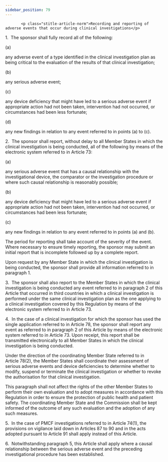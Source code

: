 ```yaml
---
sidebar_position: 79
---
```

           <p class="stitle-article-norm">Recording and reporting of adverse events that occur during clinical investigations</p>
   <p class="norm">1.&nbsp;&nbsp;The sponsor shall fully record all of the following:</p>
   <div class="grid-container grid-list">
      <div class="list grid-list-column-1">
         <span>(a)&nbsp;</span>
      </div>
      <div class="grid-list-column-2">
         <p class="norm">any adverse event of a type identified in the 
clinical investigation plan as being critical to the evaluation of the 
results of that clinical investigation;</p>
      </div>
   </div>
   <div class="grid-container grid-list">
      <div class="list grid-list-column-1">
         <span>(b)&nbsp;</span>
      </div>
      <div class="grid-list-column-2">
         <p class="norm">any serious adverse event;</p>
      </div>
   </div>
   <div class="grid-container grid-list">
      <div class="list grid-list-column-1">
         <span>(c)&nbsp;</span>
      </div>
      <div class="grid-list-column-2">
         <p class="norm">any device deficiency that might have led to a 
serious adverse event if appropriate action had not been taken, 
intervention had not occurred, or circumstances had been less fortunate;</p>
      </div>
   </div>
   <div class="grid-container grid-list">
      <div class="list grid-list-column-1">
         <span>(d)&nbsp;</span>
      </div>
      <div class="grid-list-column-2">
         <p class="norm">any new findings in relation to any event referred to in points (a) to (c).</p>
      </div>
   </div>
   <p class="norm">2.&nbsp;&nbsp;The sponsor shall report, without delay
 to all Member&nbsp;States in which the clinical investigation is being 
conducted, all of the following by means of the electronic system 
referred to in Article&nbsp;73:</p>
   <div class="grid-container grid-list">
      <div class="list grid-list-column-1">
         <span>(a)&nbsp;</span>
      </div>
      <div class="grid-list-column-2">
         <p class="norm">any serious adverse event that has a causal 
relationship with the investigational device, the comparator or the 
investigation procedure or where such causal relationship is reasonably 
possible;</p>
      </div>
   </div>
   <div class="grid-container grid-list">
      <div class="list grid-list-column-1">
         <span>(b)&nbsp;</span>
      </div>
      <div class="grid-list-column-2">
         <p class="norm">any device deficiency that might have led to a 
serious adverse event if appropriate action had not been taken, 
intervention had not occurred, or circumstances had been less fortunate;</p>
      </div>
   </div>
   <div class="grid-container grid-list">
      <div class="list grid-list-column-1">
         <span>(c)&nbsp;</span>
      </div>
      <div class="grid-list-column-2">
         <p class="norm">any new findings in relation to any event referred to in points (a) and (b).</p>
      </div>
   </div>
   <p class="norm">The period for reporting shall take account of the 
severity of the event. Where necessary to ensure timely reporting, the 
sponsor may submit an initial report that is incomplete followed up by a
 complete report.</p>
   <p class="norm">Upon request by any Member&nbsp;State in which the 
clinical investigation is being conducted, the sponsor shall provide all
 information referred to in paragraph&nbsp;1.</p>
   <p class="norm">3.&nbsp;&nbsp;The sponsor shall also report to the 
Member&nbsp;States in which the clinical investigation is being 
conducted any event referred to in paragraph&nbsp;2 of this 
Article&nbsp;that occurred in third countries in which a clinical 
investigation is performed under the same clinical investigation plan as
 the one applying to a clinical investigation covered by this Regulation
 by means of the electronic system referred to in Article&nbsp;73.</p>
   <p class="norm">4.&nbsp;&nbsp;In the case of a clinical investigation
 for which the sponsor has used the single application referred to in 
Article&nbsp;78, the sponsor shall report any event as referred to in 
paragraph&nbsp;2 of this Article&nbsp;by means of the electronic system 
referred to in Article&nbsp;73. Upon receipt, this report shall be 
transmitted electronically to all Member&nbsp;States in which the 
clinical investigation is being conducted.</p>
   <p class="norm">Under the direction of the coordinating 
Member&nbsp;State referred to in Article&nbsp;78(2), the 
Member&nbsp;States shall coordinate their assessment of serious adverse 
events and device deficiencies to determine whether to modify, suspend 
or terminate the clinical investigation or whether to revoke the 
authorisation for that clinical investigation.</p>
   <p class="norm">This paragraph&nbsp;shall not affect the rights of 
the other Member&nbsp;States to perform their own evaluation and to 
adopt measures in accordance with this Regulation in order to ensure the
 protection of public health and patient safety. The coordinating 
Member&nbsp;State and the Commission shall be kept informed of the 
outcome of any such evaluation and the adoption of any such measures.</p>
   <p class="norm">5.&nbsp;&nbsp;In the case of PMCF investigations 
referred to in Article&nbsp;74(1), the provisions on vigilance laid down
 in Articles&nbsp;87 to 90 and in the acts adopted pursuant to 
Article&nbsp;91 shall apply instead of this Article.</p>
   <p class="norm">6.&nbsp;&nbsp;Notwithstanding paragraph&nbsp;5, this 
Article&nbsp;shall apply where a causal relationship between the serious
 adverse event and the preceding investigational procedure has been 
established.</p>